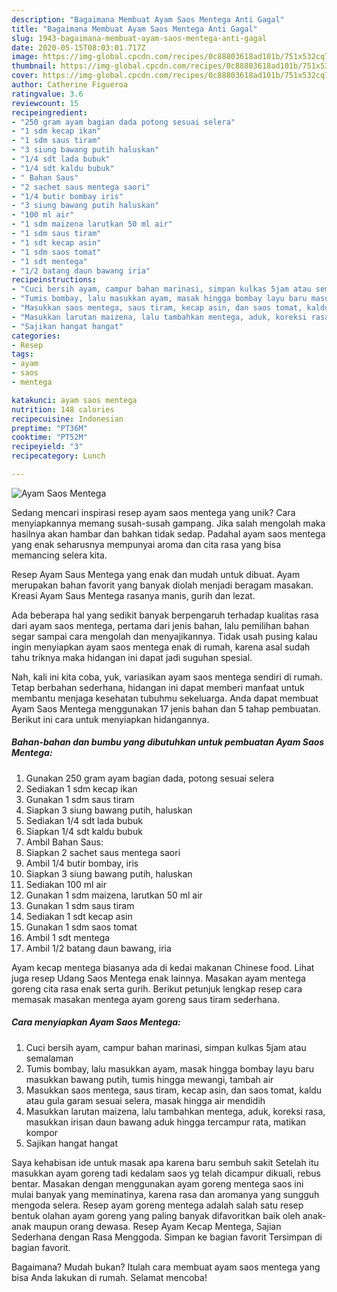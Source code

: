 ```yaml
---
description: "Bagaimana Membuat Ayam Saos Mentega Anti Gagal"
title: "Bagaimana Membuat Ayam Saos Mentega Anti Gagal"
slug: 1943-bagaimana-membuat-ayam-saos-mentega-anti-gagal
date: 2020-05-15T08:03:01.717Z
image: https://img-global.cpcdn.com/recipes/0c88803618ad101b/751x532cq70/ayam-saos-mentega-foto-resep-utama.jpg
thumbnail: https://img-global.cpcdn.com/recipes/0c88803618ad101b/751x532cq70/ayam-saos-mentega-foto-resep-utama.jpg
cover: https://img-global.cpcdn.com/recipes/0c88803618ad101b/751x532cq70/ayam-saos-mentega-foto-resep-utama.jpg
author: Catherine Figueroa
ratingvalue: 3.6
reviewcount: 15
recipeingredient:
- "250 gram ayam bagian dada potong sesuai selera"
- "1 sdm kecap ikan"
- "1 sdm saus tiram"
- "3 siung bawang putih haluskan"
- "1/4 sdt lada bubuk"
- "1/4 sdt kaldu bubuk"
- " Bahan Saus"
- "2 sachet saus mentega saori"
- "1/4 butir bombay iris"
- "3 siung bawang putih haluskan"
- "100 ml air"
- "1 sdm maizena larutkan 50 ml air"
- "1 sdm saus tiram"
- "1 sdt kecap asin"
- "1 sdm saos tomat"
- "1 sdt mentega"
- "1/2 batang daun bawang iria"
recipeinstructions:
- "Cuci bersih ayam, campur bahan marinasi, simpan kulkas 5jam atau semalaman"
- "Tumis bombay, lalu masukkan ayam, masak hingga bombay layu baru masukkan bawang putih, tumis hingga mewangi, tambah air"
- "Masukkan saos mentega, saus tiram, kecap asin, dan saos tomat, kaldu atau gula garam sesuai selera, masak hingga air mendidih"
- "Masukkan larutan maizena, lalu tambahkan mentega, aduk, koreksi rasa, masukkan irisan daun bawang aduk hingga tercampur rata, matikan kompor"
- "Sajikan hangat hangat"
categories:
- Resep
tags:
- ayam
- saos
- mentega

katakunci: ayam saos mentega 
nutrition: 148 calories
recipecuisine: Indonesian
preptime: "PT36M"
cooktime: "PT52M"
recipeyield: "3"
recipecategory: Lunch

---
```



![Ayam Saos Mentega](https://img-global.cpcdn.com/recipes/0c88803618ad101b/751x532cq70/ayam-saos-mentega-foto-resep-utama.jpg)

Sedang mencari inspirasi resep ayam saos mentega yang unik? Cara menyiapkannya memang susah-susah gampang. Jika salah mengolah maka hasilnya akan hambar dan bahkan tidak sedap. Padahal ayam saos mentega yang enak seharusnya mempunyai aroma dan cita rasa yang bisa memancing selera kita.

Resep Ayam Saus Mentega yang enak dan mudah untuk dibuat. Ayam merupakan bahan favorit yang banyak diolah menjadi beragam masakan. Kreasi Ayam Saus Mentega rasanya manis, gurih dan lezat.

Ada beberapa hal yang sedikit banyak berpengaruh terhadap kualitas rasa dari ayam saos mentega, pertama dari jenis bahan, lalu pemilihan bahan segar sampai cara mengolah dan menyajikannya. Tidak usah pusing kalau ingin menyiapkan ayam saos mentega enak di rumah, karena asal sudah tahu triknya maka hidangan ini dapat jadi suguhan spesial.


Nah, kali ini kita coba, yuk, variasikan ayam saos mentega sendiri di rumah. Tetap berbahan sederhana, hidangan ini dapat memberi manfaat untuk membantu menjaga kesehatan tubuhmu sekeluarga. Anda dapat membuat Ayam Saos Mentega menggunakan 17 jenis bahan dan 5 tahap pembuatan. Berikut ini cara untuk menyiapkan hidangannya.

<!--inarticleads1-->

##### Bahan-bahan dan bumbu yang dibutuhkan untuk pembuatan Ayam Saos Mentega:

1. Gunakan 250 gram ayam bagian dada, potong sesuai selera
1. Sediakan 1 sdm kecap ikan
1. Gunakan 1 sdm saus tiram
1. Siapkan 3 siung bawang putih, haluskan
1. Sediakan 1/4 sdt lada bubuk
1. Siapkan 1/4 sdt kaldu bubuk
1. Ambil  Bahan Saus:
1. Siapkan 2 sachet saus mentega saori
1. Ambil 1/4 butir bombay, iris
1. Siapkan 3 siung bawang putih, haluskan
1. Sediakan 100 ml air
1. Gunakan 1 sdm maizena, larutkan 50 ml air
1. Gunakan 1 sdm saus tiram
1. Sediakan 1 sdt kecap asin
1. Gunakan 1 sdm saos tomat
1. Ambil 1 sdt mentega
1. Ambil 1/2 batang daun bawang, iria


Ayam kecap mentega biasanya ada di kedai makanan Chinese food. Lihat juga resep Udang Saos Mentega enak lainnya. Masakan ayam mentega goreng cita rasa enak serta gurih. Berikut petunjuk lengkap resep cara memasak masakan mentega ayam goreng saus tiram sederhana. 

<!--inarticleads2-->

##### Cara menyiapkan Ayam Saos Mentega:

1. Cuci bersih ayam, campur bahan marinasi, simpan kulkas 5jam atau semalaman
1. Tumis bombay, lalu masukkan ayam, masak hingga bombay layu baru masukkan bawang putih, tumis hingga mewangi, tambah air
1. Masukkan saos mentega, saus tiram, kecap asin, dan saos tomat, kaldu atau gula garam sesuai selera, masak hingga air mendidih
1. Masukkan larutan maizena, lalu tambahkan mentega, aduk, koreksi rasa, masukkan irisan daun bawang aduk hingga tercampur rata, matikan kompor
1. Sajikan hangat hangat


Saya kehabisan ide untuk masak apa karena baru sembuh sakit Setelah itu masukkan ayam goreng tadi kedalam saos yg telah dicampur dikuali, rebus bentar. Masakan dengan menggunakan ayam goreng mentega saos ini mulai banyak yang meminatinya, karena rasa dan aromanya yang sungguh mengoda selera. Resep ayam goreng mentega adalah salah satu resep bentuk olahan ayam goreng yang paling banyak difavoritkan baik oleh anak-anak maupun orang dewasa. Resep Ayam Kecap Mentega, Sajian Sederhana dengan Rasa Menggoda. Simpan ke bagian favorit Tersimpan di bagian favorit. 

Bagaimana? Mudah bukan? Itulah cara membuat ayam saos mentega yang bisa Anda lakukan di rumah. Selamat mencoba!
